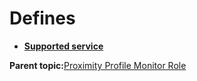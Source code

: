 # Defines

-   **[Supported service](GUID-6BC77305-74A6-40BC-B384-220004FEC7E7.md)**  


**Parent topic:**[Proximity Profile Monitor Role](GUID-F515F01D-4A93-47D2-9A9F-0E6F4A7CC21E.md)

